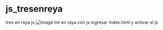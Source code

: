 # js_tresenreya
tres en raya js
![image](https://github.com/abaduna/js_tresenreya/assets/64230830/3469443d-1e11-40d8-beec-c7432154cce4)
tre en raya con js
ingresar index.html y activar  el js
